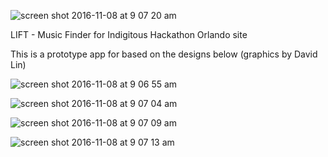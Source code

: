 ![screen shot 2016-11-08 at 9 07 20 am](https://cloud.githubusercontent.com/assets/7630545/20102109/d0f09146-a592-11e6-9f3c-fd4f0efe2be5.png)

LIFT - Music Finder for Indigitous Hackathon Orlando site

This is a prototype app for based on the designs below (graphics by David Lin)

![screen shot 2016-11-08 at 9 06 55 am](https://cloud.githubusercontent.com/assets/7630545/20102092/c8c7771e-a592-11e6-8823-503601ac0e7d.png)

![screen shot 2016-11-08 at 9 07 04 am](https://cloud.githubusercontent.com/assets/7630545/20102097/cd4044c4-a592-11e6-93c1-7405982cdccc.png)

![screen shot 2016-11-08 at 9 07 09 am](https://cloud.githubusercontent.com/assets/7630545/20102104/ce86bb7e-a592-11e6-876a-0dc850ffca2f.png)

![screen shot 2016-11-08 at 9 07 13 am](https://cloud.githubusercontent.com/assets/7630545/20102106/cfad88ac-a592-11e6-9104-0603e31673f5.png)
